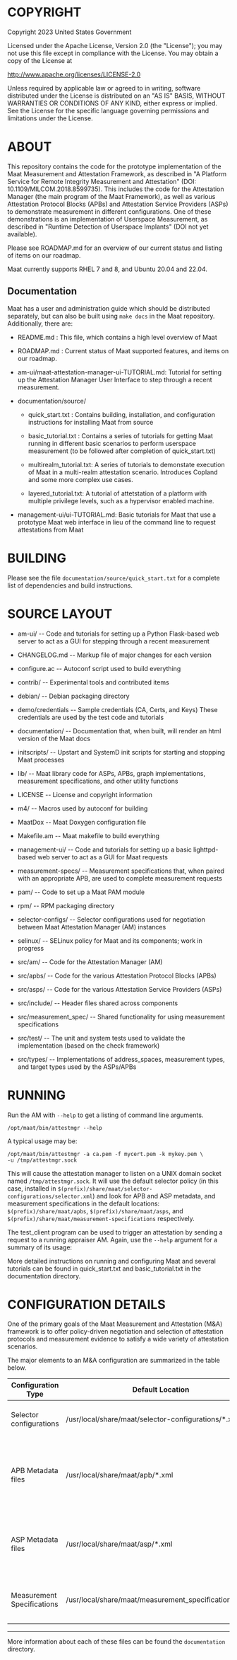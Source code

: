 COPYRIGHT
=========

Copyright 2023 United States Government

Licensed under the Apache License, Version 2.0 (the "License");
you may not use this file except in compliance with the License.
You may obtain a copy of the License at

   http://www.apache.org/licenses/LICENSE-2.0

Unless required by applicable law or agreed to in writing, software
distributed under the License is distributed on an "AS IS" BASIS,
WITHOUT WARRANTIES OR CONDITIONS OF ANY KIND, either express or implied.
See the License for the specific language governing permissions and
limitations under the License. 

ABOUT
==============

This repository contains the code for the prototype implementation of the Maat
Measurement and Attestation Framework, as described in "A Platform Service for 
Remote Integrity Measurement and Attestation" 
(DOI: 10.1109/MILCOM.2018.8599735). This includes the code for the Attestation 
Manager (the main program of the Maat Framework), as well as various Attestation
Protocol Blocks (APBs) and Attestation Service Providers (ASPs) to demonstrate 
measurement in different configurations. One of these demonstrations is an 
implementation of Userspace Measurement, as described in "Runtime Detection of 
Userspace Implants" (DOI not yet available). 

Please see ROADMAP.md for an overview of our current status and listing of 
items on our roadmap.

Maat currently supports RHEL 7 and 8, and Ubuntu 20.04 and 22.04.

Documentation
-------------

Maat has a user and administration guide which should be distributed separately,
but can also be built using `make docs` in the Maat repository.  Additionally, 
there are:

- README.md :  This file, which contains a high level overview of Maat

- ROADMAP.md : Current status of Maat supported features, and items on our 
  	       roadmap.

- am-ui/maat-attestation-manager-ui-TUTORIAL.md: Tutorial for setting up the Attestation Manager User 
						 Interface to step through a recent measurement.

- documentation/source/
  - quick_start.txt :	     	Contains building, installation, and configuration
    		    	     	instructions for installing Maat from source

  - basic_tutorial.txt :     	Contains a series of tutorials for getting Maat 
    		       	     	running in different basic scenarios to perform 
			     	userspace measurement (to be followed after 
			     	completion of quick_start.txt)

  - multirealm_tutorial.txt: 	A series of tutorials to demonstate execution of 
    		      	     	Maat in a multi-realm attestation scenario. 
		      	     	Introduces Copland and some more complex use cases.

  - layered_tutorial.txt:   A tutorial of attetstation of a platform with multiple
                            privilege levels, such as a hypervisor enabled machine.

- management-ui/ui-TUTORIAL.md: Basic tutorials for Maat that use a prototype Maat
  		    	     	web interface in lieu of the command line to 
			     	request attestations from Maat

BUILDING 
============

Please see the file `documentation/source/quick_start.txt` for a complete list 
of dependencies and build instructions.

SOURCE LAYOUT
==============

+ am-ui/		-- Code and tutorials for setting up a Python 
  			   Flask-based web server to act as a GUI for
			   stepping through a recent measurement

+ CHANGELOG.md		-- Markup file of major changes for each version

+ configure.ac          -- Autoconf script used to build everything

+ contrib/		-- Experimental tools and contributed items 

+ debian/		-- Debian packaging directory

+ demo/credentials      -- Sample credentials (CA, Certs, and Keys)
      			   These credentials are used by the test code and
			   tutorials

+ documentation/ 	-- Documentation that, when built, will render an 
  			   html version of the Maat docs

+ initscripts/		-- Upstart and SystemD init scripts for starting and
  			   stopping Maat processes

+ lib/			-- Maat library code for ASPs, APBs, graph
  			   implementations, measurement specifications, 
			   and other utility functions 

+ LICENSE		-- License and copyright information

+ m4/ 			-- Macros used by autoconf for building

+ MaatDox		-- Maat Doxygen configuration file

+ Makefile.am		-- Maat makefile to build everything

+ management-ui/	-- Code and tutorials for setting up a basic 
  			   lighttpd-based web server to act as a GUI for
			   Maat requests

+ measurement-specs/	-- Measurement specifications that, when paired
  			   with an appropriate APB, are used to complete
			   measurement requests

+ pam/			-- Code to set up a Maat PAM module

+ rpm/			-- RPM packaging directory

+ selector-configs/	-- Selector configurations used for negotiation
  			   between Maat Attestation Manager (AM) instances

+ selinux/		-- SELinux policy for Maat and its components; 
  			   work in progress

+ src/am/               -- Code for the Attestation Manager (AM)
  
+ src/apbs/             -- Code for the various Attestation Protocol 
  			   Blocks (APBs)

+ src/asps/             -- Code for the various Attestation Service
  			   Providers (ASPs)

+ src/include/          -- Header files shared across components

+ src/measurement_spec/ -- Shared functionality for using measurement
  			   specifications 

+ src/test/             -- The unit and system tests used to validate
      		           the implementation (based on the check
			   framework)

+ src/types/            -- Implementations of address_spaces,
    		           measurement types, and target types used by
			   the ASPs/APBs


RUNNING
=======

Run the AM with `--help` to get a listing of command line arguments.

    /opt/maat/bin/attestmgr --help

A typical usage may be:

    /opt/maat/bin/attestmgr -a ca.pem -f mycert.pem -k mykey.pem \
    -u /tmp/attestmgr.sock

This will cause the attestation manager to listen on a UNIX domain socket named 
`/tmp/attestmgr.sock`. It will use the default selector policy (in this case, 
installed in `$(prefix)/share/maat/selector-configurations/selector.xml`)
and look for APB and ASP metadata, and measurement specifications in the default
locations: `$(prefix)/share/maat/apbs`, `$(prefix)/share/maat/asps`, and
`$(prefix)/share/maat/measurement-specifications` respectively.

The test_client program can be used to trigger an attestation by sending a 
request to a running appraiser AM. Again, use the `--help` argument for a 
summary of its usage:



More detailed instructions on running and configuring Maat and several 
tutorials can be found in quick_start.txt and basic_tutorial.txt in the 
documentation directory. 


CONFIGURATION DETAILS
======================

One of the primary goals of the Maat Measurement and Attestation (M&A)
framework is to offer policy-driven negotiation and selection of 
attestation protocols and measurement evidence to satisfy a wide variety 
of attestation scenarios. 

The major elements to an M&A configuration are summarized in the table 
below.

| Configuration Type         | Default Location                  | Purpose |
|----------------------------|-----------------------------------|---------|
| Selector configurations    | /usr/local/share/maat/selector-configurations/\*.xml | Defines which Copland terms to offer/use in what scenario | 
| APB Metadata files         | /usr/local/share/maat/apb/\*.xml  | Associates an APB's UUID with its implementation (.so file), dependencies, and supported Copland terms |
| ASP Metadata files         | /usr/local/share/maat/asp/\*.xml  | Associates an ASP's UUID with its implementation (.so file) and measurement capabilities |
| Measurement Specifications | /usr/local/share/maat/measurement_specifications/\*.xml | Associates an UUID with a set of measurement directives |
-----------------------------------------------------------------------------------------

More information about each of these files can be found the `documentation`
directory.

